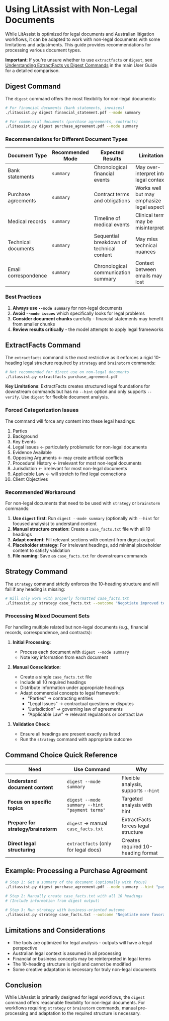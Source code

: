 # Using LitAssist with Non-Legal Documents

While LitAssist is optimized for legal documents and Australian litigation workflows, it can be adapted to work with non-legal documents with some limitations and adjustments. This guide provides recommendations for processing various document types.

**Important**: If you're unsure whether to use `extractfacts` or `digest`, see [Understanding ExtractFacts vs Digest Commands](LitAssist_User_Guide.md#understanding-extractfacts-vs-digest-commands) in the main User Guide for a detailed comparison.

## Digest Command

The `digest` command offers the most flexibility for non-legal documents:

```bash
# For financial documents (bank statements, invoices)
./litassist.py digest financial_statement.pdf --mode summary

# For commercial documents (purchase agreements, contracts)
./litassist.py digest purchase_agreement.pdf --mode summary
```

### Recommendations for Different Document Types

| Document Type | Recommended Mode | Expected Results | Limitations |
|---------------|------------------|------------------|-------------|
| Bank statements | `summary` | Chronological financial events | May over-interpret into legal contexts |
| Purchase agreements | `summary` | Contract terms and obligations | Works well but may emphasize legal aspects |
| Medical records | `summary` | Timeline of medical events | Clinical terms may be misinterpreted |
| Technical documents | `summary` | Sequential breakdown of technical content | May miss technical nuances |
| Email correspondence | `summary` | Chronological communication summary | Context between emails may be lost |

### Best Practices

1. **Always use `--mode summary`** for non-legal documents
2. **Avoid `--mode issues`** which specifically looks for legal problems
3. **Consider document chunks** carefully - financial statements may benefit from smaller chunks
4. **Review results critically** - the model attempts to apply legal frameworks

## ExtractFacts Command

The `extractfacts` command is the most restrictive as it enforces a rigid 10-heading legal structure required by `strategy` and `brainstorm` commands:

```bash
# Not recommended for direct use on non-legal documents
./litassist.py extractfacts purchase_agreement.pdf
```

**Key Limitations**: ExtractFacts creates structured legal foundations for downstream commands but has no `--hint` option and only supports `--verify`. Use `digest` for flexible document analysis.

### Forced Categorization Issues

The command will force any content into these legal headings:
1. Parties
2. Background
3. Key Events
4. Legal Issues ← particularly problematic for non-legal documents
5. Evidence Available
6. Opposing Arguments ← may create artificial conflicts
7. Procedural History ← irrelevant for most non-legal documents
8. Jurisdiction ← irrelevant for most non-legal documents
9. Applicable Law ← will stretch to find legal connections
10. Client Objectives

### Recommended Workaround

For non-legal documents that need to be used with `strategy` or `brainstorm` commands:

1. **Use `digest` first**: Run `digest --mode summary` (optionally with `--hint` for focused analysis) to understand content
2. **Manual structure creation**: Create a `case_facts.txt` file with all 10 headings
3. **Adapt content**: Fill relevant sections with content from digest output
4. **Placeholder strategy**: For irrelevant headings, add minimal placeholder content to satisfy validation
5. **File naming**: Save as `case_facts.txt` for downstream commands

## Strategy Command

The `strategy` command strictly enforces the 10-heading structure and will fail if any heading is missing:

```bash
# Will only work with properly formatted case_facts.txt
./litassist.py strategy case_facts.txt --outcome "Negotiate improved terms on purchase agreement"
```

### Processing Mixed Document Sets

For handling multiple related but non-legal documents (e.g., financial records, correspondence, and contracts):

1. **Initial Processing**:
   - Process each document with `digest --mode summary`
   - Note key information from each document

2. **Manual Consolidation**:
   - Create a single `case_facts.txt` file
   - Include all 10 required headings
   - Distribute information under appropriate headings
   - Adapt commercial concepts to legal framework:
     - "Parties" → contracting entities
     - "Legal Issues" → contractual questions or disputes
     - "Jurisdiction" → governing law of agreements
     - "Applicable Law" → relevant regulations or contract law

3. **Validation Check**:
   - Ensure all headings are present exactly as listed
   - Run the `strategy` command with appropriate outcome

## Command Choice Quick Reference

| Need | Use Command | Why |
|------|-------------|-----|
| **Understand document content** | `digest --mode summary` | Flexible analysis, supports `--hint` |
| **Focus on specific topics** | `digest --mode summary --hint "payment terms"` | Targeted analysis with hint |
| **Prepare for strategy/brainstorm** | `digest` → manual `case_facts.txt` | ExtractFacts forces legal structure |
| **Direct legal structuring** | `extractfacts` (only for legal docs) | Creates required 10-heading format |

## Example: Processing a Purchase Agreement

```bash
# Step 1: Get a summary of the document (optionally with focus)
./litassist.py digest purchase_agreement.pdf --mode summary --hint "payment terms and obligations"

# Step 2: Manually create case_facts.txt with all 10 headings
# (Include information from digest output)

# Step 3: Run strategy with business-oriented outcome
./litassist.py strategy case_facts.txt --outcome "Negotiate more favorable payment terms"
```

## Limitations and Considerations

- The tools are optimized for legal analysis - outputs will have a legal perspective
- Australian legal context is assumed in all processing
- Financial or business concepts may be reinterpreted in legal terms
- The 10-heading structure is rigid and cannot be modified
- Some creative adaptation is necessary for truly non-legal documents

## Conclusion

While LitAssist is primarily designed for legal workflows, the `digest` command offers reasonable flexibility for non-legal documents. For workflows requiring `strategy` or `brainstorm` commands, manual pre-processing and adaptation to the required structure is necessary.